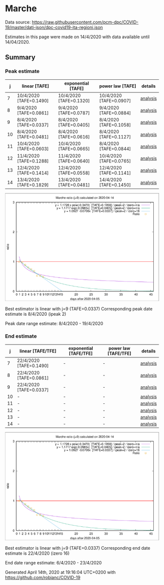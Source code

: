 # Marche


Data source: https://raw.githubusercontent.com/pcm-dpc/COVID-19/master/dati-json/dpc-covid19-ita-regioni.json

Estimates in this page were made on 14/4/2020 with data available until 14/04/2020.


## Summary 

### Peak estimate 
|j|linear [TAFE]|exponential [TAFE]|power law [TAFE]|details|
|---|----|-----------|---------|-------|
|7|10/4/2020 [TAFE=0.1490]|10/4/2020 [TAFE=0.1320]|10/4/2020 [TAFE=0.0907]|[analysis](COVID-19_marche_j7_2020-04-14.md)|
|8|9/4/2020 [TAFE=0.0861]|9/4/2020 [TAFE=0.0787]|9/4/2020 [TAFE=0.0884]|[analysis](COVID-19_marche_j8_2020-04-14.md)|
|9|8/4/2020 [TAFE=0.0337]|8/4/2020 [TAFE=0.0405]|8/4/2020 [TAFE=0.1058]|[analysis](COVID-19_marche_j9_2020-04-14.md)|
|10|8/4/2020 [TAFE=0.0481]|8/4/2020 [TAFE=0.0616]|8/4/2020 [TAFE=0.1127]|[analysis](COVID-19_marche_j10_2020-04-14.md)|
|11|10/4/2020 [TAFE=0.0603]|10/4/2020 [TAFE=0.0665]|8/4/2020 [TAFE=0.0844]|[analysis](COVID-19_marche_j11_2020-04-14.md)|
|12|11/4/2020 [TAFE=0.1288]|11/4/2020 [TAFE=0.0640]|10/4/2020 [TAFE=0.0765]|[analysis](COVID-19_marche_j12_2020-04-14.md)|
|13|12/4/2020 [TAFE=0.1414]|12/4/2020 [TAFE=0.0558]|12/4/2020 [TAFE=0.1141]|[analysis](COVID-19_marche_j13_2020-04-14.md)|
|14|13/4/2020 [TAFE=0.1829]|13/4/2020 [TAFE=0.0481]|14/4/2020 [TAFE=0.1450]|[analysis](COVID-19_marche_j14_2020-04-14.md)|

![best peak estimate](COVID-19_marche_j9_2020-04-14.png)

Best estimator is linear with j=9 (TAFE=0.0337)
Corresponding peak date estimate is 8/4/2020 (ipeak 2)


Peak date range estimate: 8/4/2020 - 19/4/2020

### End estimate 
|j|linear [TAFE/TFE]|exponential [TAFE/TFE]|power law [TAFE/TFE]|details|
|---|----|-----------|---------|-------|
|7|22/4/2020 [TAFE=0.1490]|-|-|[analysis](COVID-19_marche_j7_2020-04-14.md)|
|8|22/4/2020 [TAFE=0.0861]|-|-|[analysis](COVID-19_marche_j8_2020-04-14.md)|
|9|22/4/2020 [TAFE=0.0337]|-|-|[analysis](COVID-19_marche_j9_2020-04-14.md)|
|10|-|-|-|[analysis](COVID-19_marche_j10_2020-04-14.md)|
|11|-|-|-|[analysis](COVID-19_marche_j11_2020-04-14.md)|
|12|-|-|-|[analysis](COVID-19_marche_j12_2020-04-14.md)|
|13|-|-|-|[analysis](COVID-19_marche_j13_2020-04-14.md)|
|14|-|-|-|[analysis](COVID-19_marche_j14_2020-04-14.md)|

![best zero estimate](COVID-19_marche_j9_2020-04-14.png)

Best estimator is linear with j=9 (TAFE=0.0337)
Corresponding end date estimate is 22/4/2020 (izero 16)


End date range estimate: 6/4/2020 - 23/4/2020

Generated April 14th, 2020 at 19:16:04 UTC+0200 with https://github.com/robianc/COVID-19
